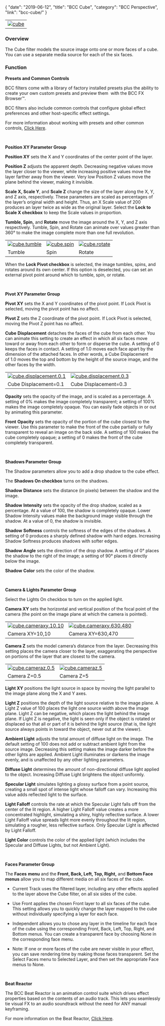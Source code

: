 {
"date": "2019-06-12",
"title": "BCC Cube",
"category": "BCC Perspective",
"link": "bcc-cube/"
}

 

|  |
| --- |
| [![cube](https://borisfx-com-res.cloudinary.com/image/upload//documentation/continuum/uploads/2013/06/cube.jpg)](https://borisfx-com-res.cloudinary.com/image/upload//documentation/continuum/uploads/2013/06/cube.jpg) |


### Overview


The Cube filter models the source image onto one or more faces of a cube. You can use a separate media source for each of the six faces.


### Function


**Presets and Common Controls**


BCC filters come with a library of factory installed presets plus the ability to create your own custom presets and preview them  with the BCC FX Browser™.


BCC filters also include common controls that configure global effect preferences and other host-specific effect settings.


For more information about working with presets and other common controls, [Click Here](/documentation/continuum/bcc-common-controls/).

 


**Position XY Parameter Group**


**Position XY** sets the X and Y coordinates of the center point of the layer.


**Position Z** adjusts the apparent depth. Decreasing negative values move the layer closer to the viewer, while increasing positive values move the layer farther away from the viewer. Very low Position Z values move the plane behind the viewer, making it invisible.


**Scale X, Scale Y**, and **Scale Z** change the size of the layer along the X, Y, and Z axis, respectively. These parameters are scaled as percentages of the layer’s original width and height. Thus, an X Scale value of 200 produces an layer twice as wide as the original layer. Select the **Lock to Scale X checkbox** to keep the Scale values in proportion.


**Tumble, Spin,** and **Rotate** move the image around the X, Y, and Z axis respectively. Tumble, Spin, and Rotate can animate over values greater than 360° to make the image complete more than one full revolution.




|  |  |  |
| --- | --- | --- |
| [![cube.tumble](https://borisfx-com-res.cloudinary.com/image/upload//documentation/continuum/uploads/2013/06/cube.tumble.jpg)](https://borisfx-com-res.cloudinary.com/image/upload//documentation/continuum/uploads/2013/06/cube.tumble.jpg) | [![cube.spin](https://borisfx-com-res.cloudinary.com/image/upload//documentation/continuum/uploads/2013/06/cube.spin_.jpg)](https://borisfx-com-res.cloudinary.com/image/upload//documentation/continuum/uploads/2013/06/cube.spin_.jpg) | [![cube.rotate](https://borisfx-com-res.cloudinary.com/image/upload//documentation/continuum/uploads/2013/06/cube.rotate.jpg)](https://borisfx-com-res.cloudinary.com/image/upload//documentation/continuum/uploads/2013/06/cube.rotate.jpg) |
| Tumble | Spin | Rotate |


When the **Lock Pivot checkbox** is selected, the image tumbles, spins, and rotates around its own center. If this option is deselected, you can set an external pivot point around which to tumble, spin, or rotate.


 


**Pivot XY Parameter Group**


**Pivot XY** sets the X and Y coordinates of the pivot point. If Lock Pivot is selected, moving the pivot point has no affect.


**Pivot Z** sets the Z coordinate of the pivot point. If Lock Pivot is selected, moving the Pivot Z point has no affect.


**Cube** **Displacement** detaches the faces of the cube from each other. You can animate this setting to create an effect in which all six faces move toward or away from each other to form or disperse the cube. A setting of 0 keeps the faces in contact. A setting of 1.0 moves each face apart by the dimension of the attached faces. In other words, a Cube Displacement of 1.0 moves the top and bottom by the height of the source image, and the other faces by the width.




|  |  |
| --- | --- |
| [![cube.displacement.0.1](https://borisfx-com-res.cloudinary.com/image/upload//documentation/continuum/uploads/2013/06/cube.displacement.0.1.jpg)](https://borisfx-com-res.cloudinary.com/image/upload//documentation/continuum/uploads/2013/06/cube.displacement.0.1.jpg) | [![cube.displacement.0.3](https://borisfx-com-res.cloudinary.com/image/upload//documentation/continuum/uploads/2013/06/cube.displacement.0.3.jpg)](https://borisfx-com-res.cloudinary.com/image/upload//documentation/continuum/uploads/2013/06/cube.displacement.0.3.jpg) |
| Cube Displacement=0.1 | Cube Displacement=0.3 |


**Opacity** sets the opacity of the image, and is scaled as a percentage. A setting of 0% makes the image completely transparent; a setting of 100% makes the image completely opaque. You can easily fade objects in or out by animating this parameter.


**Front** **Opacity** sets the opacity of the portion of the cube closest to the viewer. Use this parameter to make the front of the cube partially or fully transparent to reveal an image on the back side. A setting of 100 makes the cube completely opaque; a setting of 0 makes the front of the cube completely transparent.


 


**Shadows Parameter Group**


The Shadow parameters allow you to add a drop shadow to the cube effect.


The **Shadows On checkbox** turns on the shadows.


**Shadow** **Distance** sets the distance (in pixels) between the shadow and the image.


**Shadow** **Intensity** sets the opacity of the drop shadow, scaled as a percentage. At a value of 100, the shadow is completely opaque. Lower Shadow Intensity values make the background image visible through the shadow. At a value of 0, the shadow is invisible.


**Shadow** **Softness** controls the softness of the edges of the shadows. A setting of 0 produces a sharply defined shadow with hard edges. Increasing Shadow Softness produces shadows with softer edges.


**Shadow** **Angle** sets the direction of the drop shadow. A setting of 0° places the shadow to the right of the image; a setting of 90° places it directly below the image.


**Shadow** **Color** sets the color of the shadow.


 


**Camera & Lights Parameter Group**


Select the Lights On checkbox to turn on the applied light.


**Camera XY** sets the horizontal and vertical position of the focal point of the camera (the point on the image plane at which the camera is pointed).




|  |  |
| --- | --- |
| [![cube.cameraxy.10.10](https://borisfx-com-res.cloudinary.com/image/upload//documentation/continuum/uploads/2013/06/cube.cameraxy.10.10.jpg)](https://borisfx-com-res.cloudinary.com/image/upload//documentation/continuum/uploads/2013/06/cube.cameraxy.10.10.jpg) | [![cube.cameraxy.630.480](https://borisfx-com-res.cloudinary.com/image/upload//documentation/continuum/uploads/2013/06/cube.cameraxy.630.480.jpg)](https://borisfx-com-res.cloudinary.com/image/upload//documentation/continuum/uploads/2013/06/cube.cameraxy.630.480.jpg) |
| Camera XY=10,10 | Camera XY=630,470 |


**Camera Z** sets the model camera’s distance from the layer. Decreasing this setting places the camera closer to the layer, exaggerating the perspective on portions of the layer that are closest to the camera.




|  |  |
| --- | --- |
| [![cube.cameraz.0.5](https://borisfx-com-res.cloudinary.com/image/upload//documentation/continuum/uploads/2013/06/cube.cameraz.0.5.jpg)](https://borisfx-com-res.cloudinary.com/image/upload//documentation/continuum/uploads/2013/06/cube.cameraz.0.5.jpg) | [![cube.cameraz.5](https://borisfx-com-res.cloudinary.com/image/upload//documentation/continuum/uploads/2013/06/cube.cameraz.5.jpg)](https://borisfx-com-res.cloudinary.com/image/upload//documentation/continuum/uploads/2013/06/cube.cameraz.5.jpg) |
| Camera Z=0.5 | Camera Z=5 |


**Light XY** positions the light source in space by moving the light parallel to the image plane along the X and Y axes.


**Light Z** positions the depth of the light source relative to the image plane. A Light Z value of 100 places the light one source width above the image plane. Light Z can be negative, which places the light behind the image plane. If Light Z is negative, the light is seen only if the object is rotated or displaced so that all or part of it is behind the light source (that is, the light source always points in toward the object, never out at the viewer).


**Ambient Light** adjusts the total amount of diffuse light on the image. The default setting of 100 does not add or subtract ambient light from the source image. Decreasing this setting makes the image darker before the other lights are applied. Ambient Light illuminates or darkens the image evenly, and is unaffected by any other lighting parameters.


**Diffuse Light** determines the amount of non-directional diffuse light applied to the object. Increasing Diffuse Light brightens the object uniformly.


**Specular Light** simulates lighting a glossy surface from a point source, creating a small spot of intense light whose falloff can vary. Increasing this value adds reflected light to the surface.


**Light Falloff** controls the rate at which the Specular Light falls off from the center of the lit region. A higher Light Falloff value creates a more concentrated highlight, simulating a shiny, highly reflective surface. A lower Light Falloff value spreads light more evenly throughout the lit region, simulating a rougher, less reflective surface. Only Specular Light is affected by Light Falloff.


**Light Color** controls the color of the applied light (which includes the Specular and Diffuse Lights, but not Ambient Light).


 


**Faces Parameter Group**


The **Faces** **menu** and the **Front, Back, Left, Top, Right,** and **Bottom Face menus** allow you to map different media on all six faces of the cube.


* Current Track uses the filtered layer, including any other effects applied to the layer above the Cube filter, on all six sides of the cube.
* Use Front applies the chosen Front layer to all six faces of the cube. This setting allows you to quickly change the layer mapped to the cube without individually specifying a layer for each face.
* Independent allows you to chose any layer in the timeline for each face of the cube using the corresponding Front, Back, Left, Top, Right, and Bottom menus. You can create a transparent face by choosing None in the corresponding face menu.


* Note: If one or more faces of the cube are never visible in your effect, you can save rendering time by making those faces transparent. Set the Select Faces menu to Selected Layer, and then set the appropriate Face menus to None.


 


**Beat Reactor**


The BCC Beat Reactor is an animation control suite which drives effect properties based on the contents of an audio track. This lets you seamlessly tie visual FX to an audio soundtrack without the need for ANY manual keyframing.


For more information on the Beat Reactor, [Click Here](/documentation/continuum/bcc-beat-reactor-integrated/).

 



